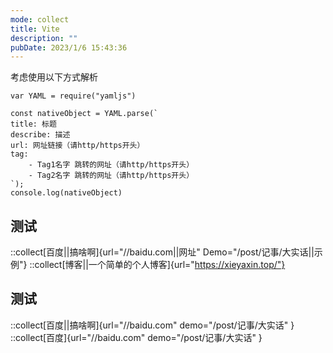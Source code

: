 ```yaml
---
mode: collect
title: Vite
description: ""
pubDate: 2023/1/6 15:43:36
---
```

考虑使用以下方式解析
```
var YAML = require("yamljs")

const nativeObject = YAML.parse(`
title: 标题
describe: 描述
url: 网址链接（请http/https开头）
tag: 
    - Tag1名字 跳转的网址（请http/https开头）
    - Tag2名字 跳转的网址（请http/https开头）
`);
console.log(nativeObject)
```

## 测试

::collect[百度||搞啥啊]{url="//baidu.com||网址" Demo="/post/记事/大实话||示例"}
::collect[博客||一个简单的个人博客]{url="https://xieyaxin.top/"}

## 测试

::collect[百度||搞啥啊]{url="//baidu.com" demo="/post/记事/大实话" }
::collect[百度]{url="//baidu.com" demo="/post/记事/大实话" }
